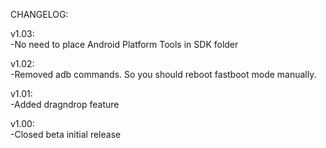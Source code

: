 CHANGELOG:  
  
v1.03:  
 -No need to place Android Platform Tools in SDK folder  
  
v1.02:  
 -Removed adb commands. So you should reboot fastboot mode manually.  
  
v1.01:  
 -Added dragndrop feature  
  
v1.00:  
 -Closed beta initial release
